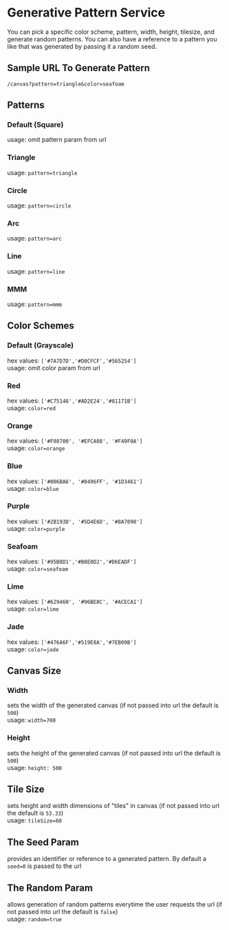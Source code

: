 # Generative Pattern Service

You can pick a specific color scheme, pattern, width, height, tilesize, and generate random patterns. You can also have a reference to a pattern you like that was generated by passing it a random seed. 

## Sample URL To Generate Pattern

`/canvas?pattern=triangle&color=seafoam`

## Patterns

### Default (Square)
usage: omit pattern param from url

### Triangle
usage: `pattern=triangle`

### Circle
usage: `pattern=circle`

### Arc
usage: `pattern=arc`

### Line
usage: `pattern=line`

### MMM
usage: `pattern=mmm`

## Color Schemes

### Default (Grayscale)
hex values: `['#7A7D7D','#D0CFCF','#565254']`\
usage: omit color param from url

### Red
hex values: `['#C75146','#AD2E24','#81171B']`\
usage: `color=red`

### Orange
hex values: `['#F08700', '#EFCA08', '#F49F0A']`\
usage: `color=orange`

### Blue
hex values: `['#006BA6', '#0496FF', '#1D3461']`\
usage: `color=blue`

### Purple
hex values: `['#2B193D', '#5D4E6D', '#8A7090']`\
usage: `color=purple`

### Seafoam
hex values: `['#95B8D1','#B8E0D2','#D6EADF']`\
usage: `color=seafoam`

### Lime
hex values: `['#629460', '#96BE8C', '#ACECA1']`\
usage: `color=lime`

### Jade
hex values: `['#476A6F','#519E8A','#7EB09B']`\
usage: `color=jade`

## Canvas Size 

### Width
sets the width of the generated canvas (if not passed into url the default is `500`)\
usage: `width=700`

### Height
sets the height of the generated canvas (if not passed into url the default is `500`)\
usage: `height: 500`

## Tile Size
sets height and width dimensions of "tiles" in canvas (if not passed into url the default is `53.33`)\
usage: `tileSize=60`

## The Seed Param
provides an identifier or reference to a generated pattern. By default a `seed=0` is passed to the url

## The Random Param 
allows generation of random patterns everytime the user requests the url (if not passed into url the default is `false`)\
usage: `random=true`



